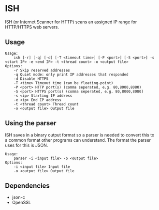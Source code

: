 # ISH
ISH (or Internet Scanner for HTTP) scans an assigned IP range for HTTP/HTTPS web servers.
## Usage
```
Usage:
    ish [-r] [-q] [-d] [-T <timeout time>] [-P <port>] [-S <port>] -s <start IP> -e <end IP> -t <thread count> -o <output file>
Options:
    -r Skip reserved addresses
    -q Quiet mode: only print IP addresses that responded
    -d Disable HTTPS
    -T <time> Timeout time (can be floating-point)
    -P <port> HTTP port(s) (comma seperated, e.g. 80,8000,8080)
    -S <port> HTTPS port(s) (comma seperated, e.g. 80,8000,8080)
    -s <ip> Starting IP address
    -e <ip> End IP address
    -t <thread count> Thread count
    -o <output file> Output file
```
## Using the parser
ISH saves in a binary output format so a parser is needed to convert this to a common format other programs can understand. The format the parser uses for this is JSON.
```
Usage:
    parser -i <input file> -o <output file>
Options:
    -i <input file> Input file
    -o <output file> Output file
```
## Dependencies
- json-c
- OpenSSL
